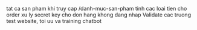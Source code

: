 <!-- login google -->
<!-- tim kiem order -->
<!-- Mua lai don hang -->
<!-- tra lai don hang -->
<!-- thanh toan lai don hang cho thanh toan -->
<!-- Binh luan san pham sau khi dat hang -->
<!-- dem view cho tin tuc -->
<!-- bo loc tin tuc -->
<!-- tag tin tuc -->
<!-- tim kiem bai viet -->
<!-- xu ly lai tracking order -->
<!-- bo loc thong bao nguoi dung -->
tat ca san pham khi truy cap /danh-muc-san-pham
tinh cac loai tien cho order
xu ly secret key cho don hang khong dang nhap
Validate cac truong
test website, toi uu va training chatbot